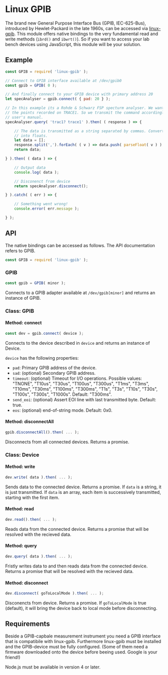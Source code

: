 # Linux GPIB

The brand new General Purpose Interface Bus (GPIB, IEC-625-Bus), introduced by Hewlet-Packard in the late 1960s, can be accessed via [linux-gpib](http://linux-gpib.sourceforge.net/). This module offers native bindings to the very fundamental read and write methods (```ibrd()``` and ```ibwrt()```). So if you want to access your lab bench devices using JavaScript, this module will be your solution.

## Example

``` javascript
const GPIB = require( 'linux-gpib' );

// Connect to GPIB interface available at /dev/gpib0
const gpib = GPIB( 0 );

// And finally connect to your GPIB device with primary address 20
let specAnalyser = gpib.connect( { pad: 20 } );

// In this example its a Rohde & Schwarz FSP specturm analyser. We want to fetch
// the points recorded on TRACE1. So we transmit the command accordingly the
// user's manual.
specAnalyser.query( 'trac1? trace1' ).then( ( response ) => {

	// The data is transmitted as a string separated by commas. Convert them
	// into floats.
	let data = [];
	response.split(',').forEach( ( v ) => data.push( parseFloat( v ) ) );
	return data;

} ).then( ( data ) => {

	// Output data
	console.log( data );

	// Disconenct from device
	return specAnalyser.disconnect();

} ).catch( ( err ) => {

	// Something went wrong!
	console.error( err.message );

} );
```

## API

The native bindings can be accessed as follows. The API documentation refers to GPIB.
``` javascript
const GPIB = require( 'linux-gpib' );
```

### GPIB

``` javascript
const gpib = GPIB( minor );
```

Connects to a GPIB adapter available at ```/dev/gpib[minor]``` and returns an instance of GPIB.

### Class: GPIB

#### Method: connect

``` javascript
const dev = gpib.connect( device );
```

Connects to the device described in ```device``` and returns an instance of Device.

```device``` has the following properties:
 * ```pad```: Primary GPIB address of the device.
 * ```sad```: (optional) Secondary GPIB address.
 * ```timeout```: (optional) Timeout for I/O operations. Possible values: "TNONE", "T10us", "T30us", "T100us", "T300us", "T1ms", "T3ms", "T10ms", "T30ms", "T100ms", "T300ms", "T1s", "T3s", "T10s", "T30s", "T100s", "T300s", "T1000s". Default: "T300ms".
 * ```send_eoi```: (optional) Assert EOI line with last transmitted byte. Default: true.
 * ```eos```: (optional) end-of-string mode. Default: 0x0.

#### Method: disconnectAll

``` javascript
gpib.disconnectAll().then( ... );
```

Disconnects from all connected devices. Returns a promise.

### Class: Device

#### Method: write

``` javascript
dev.write( data ).then( ... );
```

Sends data to the connected device. Returns a promise. If ```data``` is a string, it is just transmitted. If ```data``` is an array, each item is successively transmitted, starting with the first item.

#### Method: read

``` javascript
dev.read().then( ... );
```

Reads data from the connected device. Returns a promise that will be resolved with the recieved data.

#### Method: query

``` javascript
dev.query( data ).then( ... );
```

Fristly writes data to and then reads data from the connected device. Returns a promise that will be resolved with the recieved data.

#### Method: disconnect

``` javascript
dev.disconnect( goToLocalMode ).then( ... );
```

Disconencts from device. Returns a promise. If ```goToLocalMode``` is true (default), it will bring the device back to local mode before disconnecting.


## Requirements

Beside a GPIB-capbale measurement instrument you need a GPIB interface that is compatibile with linux-gpib. Furthermore linux-gpib must be installed and the GPIB-device must be fully configured. (Some of them need a firmware downloaded onto the device before beeing used. Google is your friend!)

Node.js must be available in version 4 or later.
